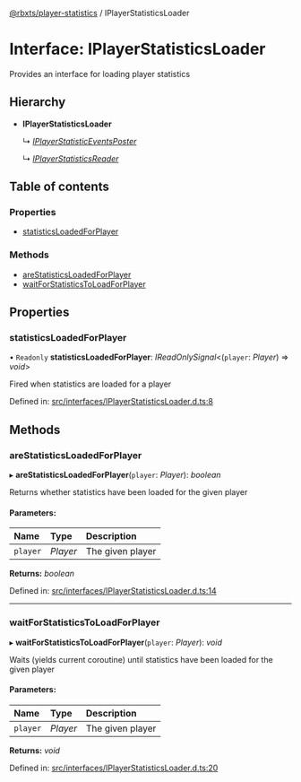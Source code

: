 [@rbxts/player-statistics](../README.md) / IPlayerStatisticsLoader

# Interface: IPlayerStatisticsLoader

Provides an interface for loading player statistics

## Hierarchy

* **IPlayerStatisticsLoader**

  ↳ [*IPlayerStatisticEventsPoster*](iplayerstatisticeventsposter.md)

  ↳ [*IPlayerStatisticsReader*](iplayerstatisticsreader.md)

## Table of contents

### Properties

- [statisticsLoadedForPlayer](iplayerstatisticsloader.md#statisticsloadedforplayer)

### Methods

- [areStatisticsLoadedForPlayer](iplayerstatisticsloader.md#arestatisticsloadedforplayer)
- [waitForStatisticsToLoadForPlayer](iplayerstatisticsloader.md#waitforstatisticstoloadforplayer)

## Properties

### statisticsLoadedForPlayer

• `Readonly` **statisticsLoadedForPlayer**: *IReadOnlySignal*<(`player`: *Player*) => *void*\>

Fired when statistics are loaded for a player

Defined in: [src/interfaces/IPlayerStatisticsLoader.d.ts:8](https://github.com/Bytebit-Org/roblox-PlayerStatistics/blob/ffb989d/src/interfaces/IPlayerStatisticsLoader.d.ts#L8)

## Methods

### areStatisticsLoadedForPlayer

▸ **areStatisticsLoadedForPlayer**(`player`: *Player*): *boolean*

Returns whether statistics have been loaded for the given player

#### Parameters:

Name | Type | Description |
:------ | :------ | :------ |
`player` | *Player* | The given player    |

**Returns:** *boolean*

Defined in: [src/interfaces/IPlayerStatisticsLoader.d.ts:14](https://github.com/Bytebit-Org/roblox-PlayerStatistics/blob/ffb989d/src/interfaces/IPlayerStatisticsLoader.d.ts#L14)

___

### waitForStatisticsToLoadForPlayer

▸ **waitForStatisticsToLoadForPlayer**(`player`: *Player*): *void*

Waits (yields current coroutine) until statistics have been loaded for the given player

#### Parameters:

Name | Type | Description |
:------ | :------ | :------ |
`player` | *Player* | The given player    |

**Returns:** *void*

Defined in: [src/interfaces/IPlayerStatisticsLoader.d.ts:20](https://github.com/Bytebit-Org/roblox-PlayerStatistics/blob/ffb989d/src/interfaces/IPlayerStatisticsLoader.d.ts#L20)
